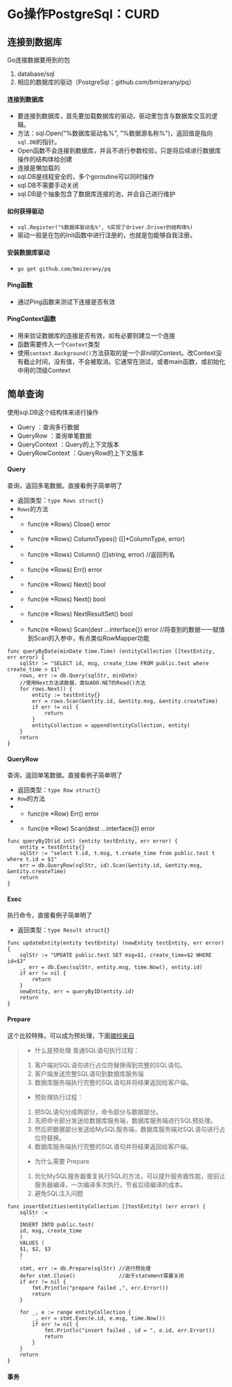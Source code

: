 # Go操作PostgreSql：CURD

## 连接到数据库
Go连接数据要用到的包
1. database/sql
2. 相应的数据库的驱动（PostgreSql：github.com/bmizerany/pq）

#### 连接到数据库
* 要连接到数据库，首先要加载数据库的驱动，驱动里包含与数据库交互的逻辑。
* 方法：sql.Open("%数据库驱动名%", "%数据源名称%")，返回值是指向`sql.DB`的指针。
* Open函数不会连接到数据库，并且不进行参数校验，只是将后续进行数据库操作的结构体给创建
* 连接是懒加载的
* sql.DB是线程安全的，多个goroutine可以同时操作
* sql.DB不需要手动关闭
* sql.DB是个抽象包含了数据库连接的池，并会自己进行维护

#### 如何获得驱动
* `sql.Register("%数据库驱动名%", %实现了driver.Driver的结构体%)`
* 驱动一般是在包的Init函数中进行注册的，也就是包能够自我注册。

#### 安装数据库驱动
* `go get github.com/bmizerany/pq`

#### Ping函数
* 通过Ping函数来测试下连接是否有效

#### PingContext函数
* 用来验证数据库的连接是否有效，如有必要则建立一个连接
* 函数需要传入一个`Context`类型
* 使用`context.Background()`方法获取的是一个非nil的Context。改Context没有截止时间，没有值，不会被取消。它通常在测试，或者main函数，或初始化中用的顶级Context

## 简单查询
使用sql.DB这个结构体来进行操作
* Query ：查询多行数据
* QueryRow ：查询单笔数据
* QueryContext ：Query的上下文版本
* QueryRowContext ：QueryRow的上下文版本

#### Query
查询，返回多笔数据。直接看例子简单明了
* 返回类型：`type Rows struct{}`
* `Rows`的方法
* * func(re *Rows) Close() error
* * func(re *Rows) ColumnTypes() ([]*ColumnType, error)
* * func(re *Rows) Column() ([]string, error)  //返回列名
* * func(re *Rows) Err() error
* * func(re *Rows) Next() bool
* * func(re *Rows) Next() bool
* * func(re *Rows) NextResultSet() bool
* * func(re *Rows) Scan(dest ...interface{}) error  //将查到的数据一一赋值到Scan的入参中，有点类似RowMapper功能
```
func queryByDate(minDate time.Time) (entityCollection []testEntity, err error) {
	sqlStr := "SELECT id, msg, create_time FROM public.test where create_time > $1"
	rows, err := db.Query(sqlStr, minDate)
	//使用Next方法读数据，类似ADO.NET的Read()方法
	for rows.Next() {
		entity := testEntity{}
		err = rows.Scan(&entity.id, &entity.msg, &entity.createTime)
		if err != nil {
			return
		}
		entityCollection = append(entityCollection, entity)
	}
	return
}
```

#### QueryRow
查询，返回单笔数据。直接看例子简单明了
* 返回类型：`type Row struct{}`
* `Row`的方法
* * func(re *Row) Err() error
* * func(re *Row) Scan(dest ...interface{}) error
```
func queryByID(id int) (entity testEntity, err error) {
	entity = testEntity{}
	sqlStr := "select t.id, t.msg, t.create_time from public.test t where t.id = $1"
	err = db.QueryRow(sqlStr, id).Scan(&entity.id, &entity.msg, &entity.createTime)
	return
}
```

#### Exec
执行命令，直接看例子简单明了
* 返回类型：`type Result struct{}`
```
func updateEntity(entity testEntity) (newEntity testEntity, err error) {
	sqlStr := "UPDATE public.test SET msg=$1, create_time=$2 WHERE id=$3"
	_, err = db.Exec(sqlStr, entity.msg, time.Now(), entity.id)
	if err != nil {
		return
	}
	newEntity, err = queryByID(entity.id)
	return
}
```

#### Prepare
这个比较特殊，可以成为预处理，下面[摘抄来自](https://blog.csdn.net/qq_34857250/article/details/100569676)
> * 什么是预处理
> 普通SQL语句执行过程：
> 1. 客户端对SQL语句进行占位符替换得到完整的SQL语句。
> 2. 客户端发送完整SQL语句到数据库服务端
> 3. 数据库服务端执行完整的SQL语句并将结果返回给客户端。
> 
> * 预处理执行过程：
> 1. 把SQL语句分成两部分，命令部分与数据部分。
> 2. 先把命令部分发送给数据库服务端，数据库服务端进行SQL预处理。
> 3. 然后把数据部分发送给MySQL服务端，数据库服务端对SQL语句进行占位符替换。
> 4. 数据库服务端执行完整的SQL语句并将结果返回给客户端。
> 
> * 为什么需要 Prepare
> 1. 优化MySQL服务器重复执行SQL的方法，可以提升服务器性能，提前让服务器编译，一次编译多次执行，节省后续编译的成本。
> 2. 避免SQL注入问题

```
func insertEntities(entityCollection []testEntity) (err error) {
	sqlStr :=
		`
	INSERT INTO public.test(
	id, msg, create_time
	)
	VALUES (
	$1, $2, $3
	)
	`
	stmt, err := db.Prepare(sqlStr) //进行预处理
	defer stmt.Close()              //由于statement需要关闭
	if err != nil {
		fmt.Println("prepare failed ,", err.Error())
		return
	}

	for _, e := range entityCollection {
		_, err = stmt.Exec(e.id, e.msg, time.Now())
		if err != nil {
			fmt.Println("insert failed , id = ", e.id, err.Error())
			return
		}
	}
	return
}
```

#### 事务